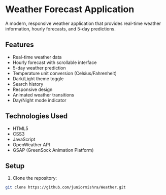 # Weather Forecast Application

A modern, responsive weather application that provides real-time weather information, hourly forecasts, and 5-day predictions.

## Features

- Real-time weather data
- Hourly forecast with scrollable interface
- 5-day weather prediction
- Temperature unit conversion (Celsius/Fahrenheit)
- Dark/Light theme toggle
- Search history
- Responsive design
- Animated weather transitions
- Day/Night mode indicator

## Technologies Used

- HTML5
- CSS3
- JavaScript
- OpenWeather API
- GSAP (GreenSock Animation Platform)

## Setup

1. Clone the repository:
```bash
git clone https://github.com/juniormishra/Weather.git